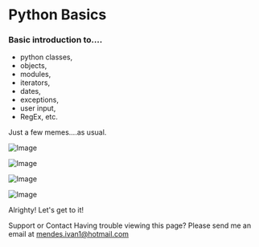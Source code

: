 # Python Basics
### Basic introduction to....

- python classes, 
- objects, 
- modules, 
- iterators, 
- dates, 
- exceptions, 
- user input, 
- RegEx, etc.

Just a few memes....as usual.


![Image](https://i.pinimg.com/originals/51/f0/07/51f0079acca8d2d2f15fffd002aec6a3.jpg)

![Image](https://www.probytes.net/wp-content/uploads/2018/01/6-1.jpg)

![Image](https://www.probytes.net/wp-content/uploads/2018/01/4-1-768x615.png)

![Image](https://www.probytes.net/wp-content/uploads/2018/01/20.png)

Alrighty! Let's get to it!

Support or Contact
Having trouble viewing this page? Please send me an email at mendes.ivan1@hotmail.com
